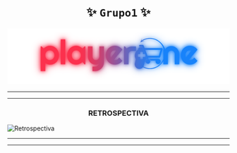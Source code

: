 <div align="center">

#  ******✨ `Grupo1` ✨******

</div>

<div align="center">

![playerOne](./public/img/logoBarra.png)

</div>

***
***
<div align="center">

### **RETROSPECTIVA**

</div>


![Retrospectiva](./sprints/Sprint2/Retrospectiva.JPG)

***
***


